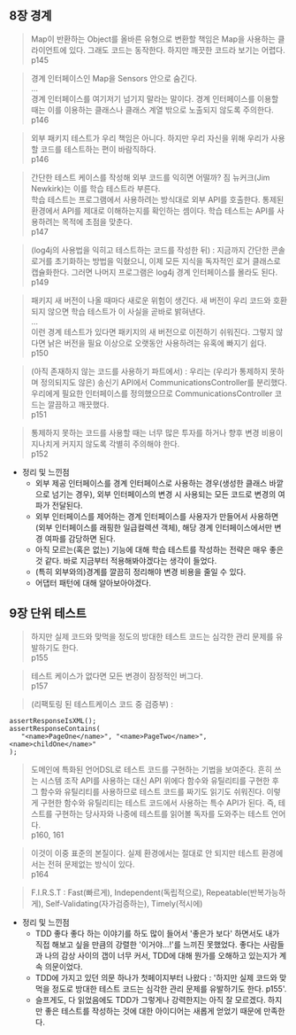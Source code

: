 ## 8장 경계

> Map이 반환하는 Object를 올바른 유형으로 변환할 책임은 Map을 사용하는 클라이언트에 있다. 그래도 코드는 동작한다. 하지만 깨끗한 코드라 보기는 어렵다.  
> p145

> 경계 인터페이스인 Map을 Sensors 안으로 숨긴다.  
> ...  
> 경계 인터페이스를 여기저기 넘기지 말라는 말이다. 경계 인터페이스를 이용할 때는 이를 이용하는 클래스나 클래스 계열 밖으로 노출되지 않도록 주의한다.  
> p146

> 외부 패키지 테스트가 우리 책임은 아니다. 하지만 우리 자신을 위해 우리가 사용할 코드를 테스트하는 편이 바람직하다.  
> p146

> 간단한 테스트 케이스를 작성해 외부 코드를 익히면 어떨까? 짐 뉴커크(Jim Newkirk)는 이를 학습 테스트라 부른다.  
> 학습 테스트는 프로그램에서 사용하려는 방식대로 외부 API를 호출한다. 통제된 환경에서 API를 제대로 이해하는지를 확인하는 셈이다. 학습 테스트는 API를 사용하려는 목적에 초점을 맞춘다.  
> p147

> (log4j의 사용법을 익히고 테스트하는 코드를 작성한 뒤) : 지금까지 간단한 콘솔 로거를 초기화하는 방법을 익혔으니, 이제 모든 지식을 독자적인 로거 클래스로 캡슐화한다. 그러면 나머지 프로그램은 log4j 경계 인터페이스를 몰라도 된다.  
> p149

> 패키지 새 버전이 나올 때마다 새로운 위험이 생긴다. 새 버전이 우리 코드와 호환되지 않으면 학습 테스트가 이 사실을 곧바로 밝혀낸다.  
> ...  
> 이런 경계 테스트가 있다면 패키지의 새 버전으로 이전하기 쉬워진다. 그렇지 않다면 낡은 버전을 필요 이상으로 오랫동안 사용하려는 유혹에 빠지기 쉽다.  
> p150

>(아직 존재하지 않는 코드를 사용하기 파트에서) : 우리는 (우리가 통제하지 못하며 정의되지도 않은) 송신기 API에서 CommunicationsController를 분리했다. 우리에게 필요한 인터페이스를 정의했으므로 CommunicationsController 코드는 깔끔하고 깨끗했다.  
>p151

> 통제하지 못하는 코드를 사용할 때는 너무 많은 투자를 하거나 향후 변경 비용이 지나치게 커지지 않도록 각별히 주의해야 한다.  
> p152

- 정리 및 느낀점
	- 외부 제공 인터페이스를 경계 인터페이스로 사용하는 경우(생성한 클래스 바깥으로 넘기는 경우), 외부 인터페이스의 변경 시 사용되는 모든 코드로 변경의 여파가 전달된다.  
	- 외부 인터페이스를 제어하는 경계 인터페이스를 사용자가 만들어서 사용하면(외부 인터페이스를 래핑한 일급컬렉션 객체), 해당 경계 인터페이스에서만 변경 여파를 감당하면 된다.
	- 아직 모르는(혹은 없는) 기능에 대해 학습 테스트를 작성하는 전략은 매우 좋은 것 같다. 바로 지금부터 적용해봐야겠다는 생각이 들었다.
	- (특히 외부와의)경계를 깔끔히 정리해야 변경 비용을 줄일 수 있다.
	- 어댑터 패턴에 대해 알아보아야겠다.

## 9장 단위 테스트

> 하지만 실제 코드와 맞먹을 정도의 방대한 테스트 코드는 심각한 관리 문제를 유발하기도 한다.  
> p155

> 테스트 케이스가 없다면 모든 변경이 잠정적인 버그다.  
> p157

> (리팩토링 된 테스트케이스 코드 중 검증부) :   
 ```
assertResponseIsXML();  
assertResponseContains(
    "<name>PageOne</name>", "<name>PageTwo</name>", <name>childOne</name>"
);
 ```
 > 도메인에 특화된 언어DSL로 테스트 코드를 구현하는 기법을 보여준다. 흔히 쓰는 시스템 조작 API를 사용하는 대신 API 위에다 함수와 유틸리티를 구현한 후 그 함수와 유틸리티를 사용하므로 테스트 코드를 짜기도 읽기도 쉬워진다. 이렇게 구현한 함수와 유틸리티는 테스트 코드에서 사용하는 특수 API가 된다. 즉, 테스트를 구현하는 당사자와 나중에 테스트를 읽어볼 독자를 도와주는 테스트 언어다.  
 > p160, 161
 
 > 이것이 이중 표준의 본질이다. 실제 환경에서는 절대로 안 되지만 테스트 환경에서는 전혀 문제없는 방식이 있다.  
 > p164
 
 > F.I.R.S.T : Fast(빠르게), Independent(독립적으로), Repeatable(반복가능하게), Self-Validating(자가검증하는), Timely(적시에)

- 정리 및 느낀점
	- TDD 좋다 좋다 하는 이야기를 하도 많이 들어서 '좋은가 보다' 하면서도 내가 직접 해보고 싶을 만큼의 강렬한 '이거야...!'를 느끼진 못했었다. 좋다는 사람들과 나의 감상 사이의 갭이 너무 커서, TDD에 대해 뭔가를 오해하고 있는지가 계속 의문이었다.
	- TDD에 가지고 있던 의문 하나가 첫페이지부터 나왔다 : '하지만 실제 코드와 맞먹을 정도로 방대한 테스트 코드는 심각한 관리 문제를 유발하기도 한다. p155'.
	- 슬프게도, 다 읽었음에도 TDD가 그렇게나 강력한지는 아직 잘 모르겠다. 하지만 좋은 테스트를 작성하는 것에 대한 아이디어는 새롭게 얻었기 때문에 만족한다.

